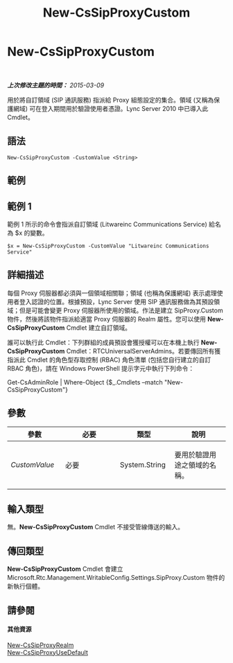 ﻿---
title: New-CsSipProxyCustom
TOCTitle: New-CsSipProxyCustom
ms:assetid: 3dc75cb0-c3d2-48bd-af32-2b2034b655dd
ms:mtpsurl: https://technet.microsoft.com/zh-tw/library/Gg425904(v=OCS.15)
ms:contentKeyID: 49290681
ms.date: 08/10/2015
mtps_version: v=OCS.15
ms.translationtype: HT
---

# New-CsSipProxyCustom

 

_**上次修改主題的時間：** 2015-03-09_

用於將自訂領域 (SIP 通訊服務) 指派給 Proxy 組態設定的集合。領域 (又稱為保護網域) 可在登入期間用於驗證使用者憑證。Lync Server 2010 中已導入此 Cmdlet。

## 語法

    New-CsSipProxyCustom -CustomValue <String>

## 範例

## 範例 1

範例 1 所示的命令會指派自訂領域 (Litwareinc Communications Service) 給名為 $x 的變數。

    $x = New-CsSipProxyCustom -CustomValue "Litwareinc Communications Service"

## 詳細描述

每個 Proxy 伺服器都必須與一個領域相關聯；領域 (也稱為保護網域) 表示處理使用者登入認證的位置。根據預設，Lync Server 使用 SIP 通訊服務做為其預設領域；但是可能會變更 Proxy 伺服器所使用的領域。作法是建立 SipProxy.Custom 物件，然後將該物件指派給適當 Proxy 伺服器的 Realm 屬性。您可以使用 **New-CsSipProxyCustom** Cmdlet 建立自訂領域。

誰可以執行此 Cmdlet：下列群組的成員預設會獲授權可以在本機上執行 **New-CsSipProxyCustom** Cmdlet：RTCUniversalServerAdmins。若要傳回所有獲指派此 Cmdlet 的角色型存取控制 (RBAC) 角色清單 (包括您自行建立的自訂 RBAC 角色)，請在 Windows PowerShell 提示字元中執行下列命令：

Get-CsAdminRole | Where-Object {$\_.Cmdlets –match "New-CsSipProxyCustom"}

## 參數


<table>
<colgroup>
<col style="width: 25%" />
<col style="width: 25%" />
<col style="width: 25%" />
<col style="width: 25%" />
</colgroup>
<thead>
<tr class="header">
<th>參數</th>
<th>必要</th>
<th>類型</th>
<th>說明</th>
</tr>
</thead>
<tbody>
<tr class="odd">
<td><p><em>CustomValue</em></p></td>
<td><p>必要</p></td>
<td><p>System.String</p></td>
<td><p>要用於驗證用途之領域的名稱。</p></td>
</tr>
</tbody>
</table>


## 輸入類型

無。**New-CsSipProxyCustom** Cmdlet 不接受管線傳送的輸入。

## 傳回類型

**New-CsSipProxyCustom** Cmdlet 會建立 Microsoft.Rtc.Management.WritableConfig.Settings.SipProxy.Custom 物件的新執行個體。

## 請參閱

#### 其他資源

[New-CsSipProxyRealm](new-cssipproxyrealm.md)  
[New-CsSipProxyUseDefault](new-cssipproxyusedefault.md)

